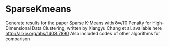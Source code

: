 # SparseKmeans
Generate results for the paper Sparse K-Means with ℓ∞/ℓ0 Penalty for High-Dimensional Data Clustering, written by Xiangyu Chang et al.
  available here http://arxiv.org/abs/1403.7890
Also included codes of other algorithms for comparison
   
